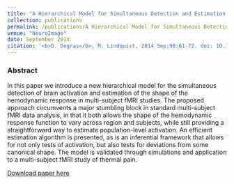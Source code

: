 ```yaml
---
title: "A Hierarchical Model for Simultaneous Detection and Estimation in Multi-subject fMRI Studies"
collection: publications
permalink: /publications/A Hierarchical Model for Simultaneous Detection and Estimation in Multi-subject fMRI Studies
venue: "NeuroImage"
date: September 2014
citation: '<b>D. Degras</b>, M. Lindquist, 2014 Sep;98:61-72. doi: 10.1016/j.neuroimage.2014.04.052. Epub 2014 May 2.'
---
```


### Abstract
In this paper we introduce a new hierarchical model for the simultaneous detection of brain activation and estimation of the shape of the hemodynamic response in multi-subject fMRI studies. The proposed approach circumvents a major stumbling block in standard multi-subject fMRI data analysis, in that it both allows the shape of the hemodynamic response function to vary across region and subjects, while still providing a straightforward way to estimate population-level activation. An efficient estimation algorithm is presented, as is an inferential framework that allows for not only tests of activation, but also tests for deviations from some canonical shape. The model is validated through simulations and application to a multi-subject fMRI study of thermal pain.


[Download paper here](https://pubmed.ncbi.nlm.nih.gov/24793829/)
